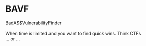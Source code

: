 # BAVF
BadA$$VulnerabilityFinder <br><br>
When time is limited and you want to find quick wins. Think CTFs <br>
... or ...
